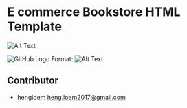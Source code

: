 # E commerce Bookstore HTML Template
![Alt Text](https://github.com/hengloem/bookstore-HTML-template/blob/master/default.png)

![GitHub Logo](/images/logo.png)
Format: ![Alt Text](url)
## Contributor
* hengloem <heng.loem2017@gmail.com>

